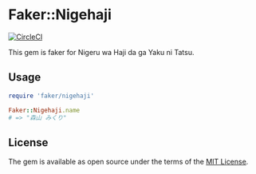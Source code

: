 # Faker::Nigehaji

[![CircleCI](https://circleci.com/gh/netzes/faker-nigehaji.svg?style=svg)](https://circleci.com/gh/netzes/faker-nigehaji)

This gem is faker for Nigeru wa Haji da ga Yaku ni Tatsu.

## Usage

```ruby
require 'faker/nigehaji'

Faker::Nigehaji.name
# => "森山 みくり"
```

## License

The gem is available as open source under the terms of the [MIT License](http://opensource.org/licenses/MIT).
